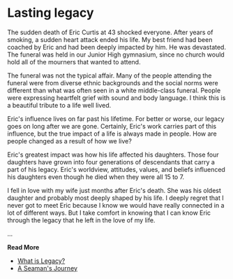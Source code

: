 # Lasting legacy

The sudden death of Eric Curtis at 43 shocked everyone. After years of smoking, a sudden heart
attack ended his life. My best friend had been coached by Eric and had been deeply impacted by him.
He was devastated. The funeral was held in our Junior High gymnasium, since no church would hold
all of the mourners that wanted to attend.

The funeral was not the typical affair. Many of the people attending the funeral were from diverse
ethnic backgrounds and the social norms were different than what was often seen in a white
middle-class funeral. People were expressing heartfelt grief with sound and body language. I think
this is a beautiful tribute to a life well lived.

Eric's influence lives on far past his lifetime. For better or worse, our legacy goes on long after
we are gone. Certainly, Eric's work carries part of this influence, but the true impact of a life
is always made in people. How are people changed as a result of how we live?

Eric's greatest impact was how his life affected his daughters. Those four daughters have grown into
four generations of descendants that carry a part of his legacy. Eric's worldview, attitudes,
values, and beliefs influenced his daughters even though he died when they were all 15 to 7.

I fell in love with my wife just months after Eric's death. She was his oldest daughter and probably
most deeply shaped by his life. I deeply regret that I never got to meet Eric because I know we
would have really connected in a lot of different ways. But I take comfort in knowing that I can
know Eric through the legacy that he left in the love of my life.

...

**Read More**

* [What is Legacy?](https://seamansguide.com/book/journey/Legacy.md)
* [A Seaman's Journey](https://seamansguide.com/book/journey)

